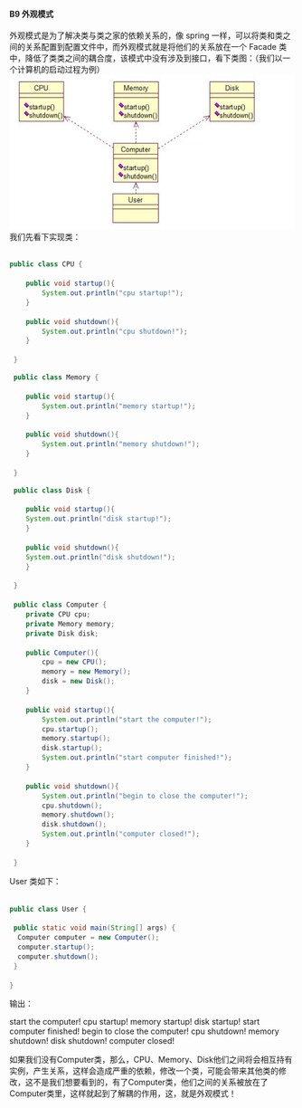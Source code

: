 #### B9 外观模式

外观模式是为了解决类与类之家的依赖关系的，像 spring 一样，可以将类和类之间的关系配置到配置文件中，而外观模式就是将他们的关系放在一个 Facade 类中，降低了类类之间的耦合度，该模式中没有涉及到接口，看下类图：（我们以一个计算机的启动过程为例）
![img](img4/b9.jpg)
我们先看下实现类：

```java

public class CPU {

    public void startup(){
        System.out.println("cpu startup!");
    }

    public void shutdown(){
        System.out.println("cpu shutdown!");
    }

 }
```

```java
 public class Memory {

    public void startup(){
        System.out.println("memory startup!");
    }  

    public void shutdown(){
        System.out.println("memory shutdown!");
    }

 }
```

```java
 public class Disk {

    public void startup(){
    System.out.println("disk startup!");
    }

    public void shutdown(){
    System.out.println("disk shutdown!");
    }

 }

 public class Computer {
    private CPU cpu;
    private Memory memory;
    private Disk disk;

    public Computer(){
        cpu = new CPU();
        memory = new Memory();
        disk = new Disk();
    }

    public void startup(){
        System.out.println("start the computer!");
        cpu.startup();
        memory.startup();
        disk.startup();
        System.out.println("start computer finished!");
    }

    public void shutdown(){
        System.out.println("begin to close the computer!");
        cpu.shutdown();
        memory.shutdown();
        disk.shutdown();
        System.out.println("computer closed!");
    }

 }
```

User 类如下：

```java

public class User {

 public static void main(String[] args) {
  Computer computer = new Computer();
  computer.startup();
  computer.shutdown();
 }

}
```

输出：

start the computer!
cpu startup!
memory startup!
disk startup!
start computer finished!
begin to close the computer!
cpu shutdown!
memory shutdown!
disk shutdown!
computer closed!

如果我们没有Computer类，那么，CPU、Memory、Disk他们之间将会相互持有实例，产生关系，这样会造成严重的依赖，修改一个类，可能会带来其他类的修改，这不是我们想要看到的，有了Computer类，他们之间的关系被放在了Computer类里，这样就起到了解耦的作用，这，就是外观模式！
